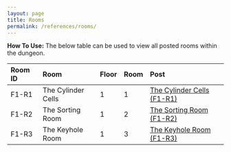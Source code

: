 ```yaml
---
layout: page
title: Rooms
permalink: /references/rooms/
---
```


**How To Use:** The below table can be used to view all posted rooms within the dungeon.


| Room ID | Room | Floor | Room | Post |
|:--------| :--- | :--- | :--- | :--- |
| F1-R1 | The Cylinder Cells | 1 | 1 | [The Cylinder Cells (F1-R1)](/posts/F1-R1) |
| F1-R2 | The Sorting Room | 1 | 2 | [The Sorting Room (F1-R2)](/posts/F1-R2) |
| F1-R3 | The Keyhole Room | 1 | 3 | [The Keyhole Room (F1-R3)](/posts/F1-R3) |
